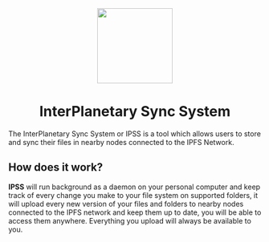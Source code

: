 <div align="center">
  <img src="https://raw.githubusercontent.com/edfloreshz/ipss/master/logo.png" width="150" />

  <h1>InterPlanetary Sync System</h1>
</div>

The InterPlanetary Sync System or IPSS is a tool which allows users to store and sync their files in nearby nodes connected to the IPFS Network. 

## How does it work?

**IPSS** will run background as a daemon on your personal computer and keep track of every change you make to your file system on supported folders, it will upload every new version of your files and folders to nearby nodes connected to the IPFS network and keep them up to date, you will be able to access them anywhere. Everything you upload will always be available to you.

